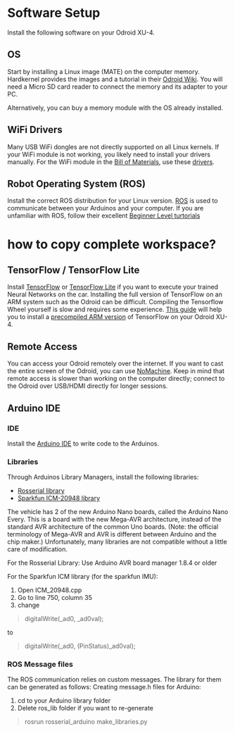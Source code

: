 # Software Setup

Install the following software on your Odroid XU-4.

## OS 
Start by installing a Linux image (MATE) on the computer memory. Hardkernel provides the images and a tutorial in their [Odroid Wiki](https://wiki.odroid.com/getting_started/os_installation_guide).
You will need a Micro SD card reader to connect the memory and its adapter to your PC.

Alternatively, you can buy a memory module with the OS already installed.

## WiFi Drivers
Many USB WiFi dongles are not directly supported on all Linux kernels. If your WiFi module is not working, you likely need to install your drivers manually. For the WiFi module in the [Bill of Materials](https://github.com/robertcornet/TUD_AI_driving/blob/main/documentation/bill_of_materials.md), use these [drivers](https://github.com/lwfinger/rtl8723bu).

## Robot Operating System (ROS)
Install the correct ROS distribution for your Linux version. [ROS](https://www.ros.org/) is used to communicate between your Arduinos and your computer. If you are unfamiliar with ROS, follow their excellent [Beginner Level turtorials](http://wiki.ros.org/ROS/Tutorials)

# how to copy complete workspace?



## TensorFlow / TensorFlow Lite
Install [TensorFlow](https://www.tensorflow.org/) or [TensorFlow Lite](https://www.tensorflow.org/lite) if you want to execute your trained Neural Networks on the car.
Installing the full version of TensorFlow on an ARM system such as the Odroid can be difficult. Compiling the Tensorflow Wheel yourself is slow and requires some experience.
[This guide](https://www.jianshu.com/p/375cacb4c0f2) will help you to install a [precompiled ARM version](https://github.com/lhelontra/tensorflow-on-arm/releases) of TensorFlow on your Odroid XU-4.

## Remote Access
You can access your Odroid remotely over the internet. If you want to cast the entire screen of the Odroid, you can use [NoMachine](https://www.nomachine.com/). Keep in mind that remote access is slower than working on the computer directly; connect to the Odroid over USB/HDMI directly for longer sessions.

## Arduino IDE

### IDE
Install the [Arduino IDE](https://www.arduino.cc/en/software/) to write code to the Arduinos.

### Libraries
Through Arduinos Library Managers, install the following libraries:
- [Rosserial library](https://www.arduino.cc/reference/en/libraries/rosserial-arduino-library/)
- [Sparkfun ICM-20948 library](https://github.com/sparkfun/SparkFun_ICM-20948_ArduinoLibrary)

The vehicle has 2 of the new Arduino Nano boards, called the Arduino Nano Every. This is a board with the new Mega-AVR architecture, instead of the standard AVR architecture of the common Uno boards. (Note: the official terminology of Mega-AVR and AVR is different between Arduino and the chip maker.) Unfortunately, many libraries are not compatible without a little care of modification.
	
For the Rosserial Library:
    Use Arduino AVR board manager 1.8.4 or older

For the Sparkfun ICM library (for the sparkfun IMU):
1.	Open ICM_20948.cpp 
2.	Go to line 750, column 35
3. 	change
> digitalWrite(_ad0, _ad0val);

to

> digitalWrite(_ad0, (PinStatus)_ad0val);

### ROS Message files
The ROS communication relies on custom messages. The library for them can be generated as follows:
Creating message.h files for Arduino:

1. cd to your Arduino library folder
2. Delete ros_lib folder if you want to re-generate
> rosrun rosserial_arduino make_libraries.py 


